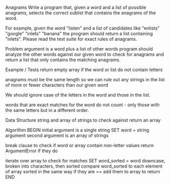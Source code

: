 Anagrams
Write a program that, given a word and a list of possible anagrams, selects the correct sublist that contains the anagrams of the word.

For example, given the word "listen" and a list of candidates like "enlists" "google" "inlets" "banana" the program should return a list containing "inlets". Please read the test suite for exact rules of anagrams.

Problem
argument is a word plus a list of other words
program should analyze the other words against our given word to check for anagrams and return a list that only contains the matching anagrams.

Example / Tests
return empty array if the word or list do not contain letters

anagrams must be the same length
  so we can rule out any strings in the list of more or fewer characters than our given word

We should ignore case of the letters in the word and those in the list.

words that are exact matches for the word do not count - only those with the same letters but in a different order.

Data Structure
string and array of strings to check against
return an array


Algorithm
BEGIN
initial argument is a single string
SET word = string argument
second argument is an array of strings

break clause to check if word or array contain non-letter values
  return ArgumentError if they do

iterate over array to check for matches
  SET word_sorted = word downcase, broken into characters, then sorted
  compare word_sorted to each element of array sorted in the same way
  if they are == add them to array to return
END
